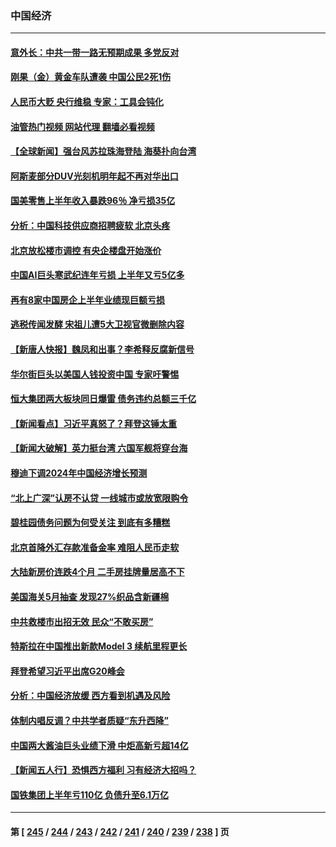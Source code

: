 ### 中国经济
---
#### [意外长：中共一带一路无预期成果 多党反对](../../pages/ncid283/n14065949.md?09030445) 
#### [刚果（金）黄金车队遭袭 中国公民2死1伤](../../pages/ncid283/n14065962.md?09030445) 
#### [人民币大贬 央行维稳 专家：工具会钝化](../../pages/ncid283/n14065820.md?09030445) 
#### [油管热门视频 网站代理 翻墙必看视频](http://138.2.39.72:81/youtube.html?epic-marker?09030445)
#### [【全球新闻】强台风苏拉珠海登陆 海葵扑向台湾](../../pages/ncid283/n14065849.md?09030445) 
#### [阿斯麦部分DUV光刻机明年起不再对华出口](../../pages/ncid283/n14065786.md?09030445) 
#### [国美零售上半年收入暴跌96％  净亏损35亿](../../pages/ncid283/n14065777.md?09030445) 
#### [分析：中国科技供应商招聘疲软 北京头疼](../../pages/ncid283/n14065624.md?09030445) 
#### [北京放松楼市调控 有央企楼盘开始涨价](../../pages/ncid283/n14065605.md?09030445) 
#### [中国AI巨头寒武纪连年亏损 上半年又亏5亿多](../../pages/ncid283/n14065581.md?09030445) 
#### [再有8家中国房企上半年业绩现巨额亏损](../../pages/ncid283/n14065557.md?09030445) 
#### [逃税传闻发酵 宋祖儿遭5大卫视官微删除内容](../../pages/ncid283/n14065521.md?09030445) 
#### [【新唐人快报】魏凤和出事？李希释反腐新信号](../../pages/ncid283/n14065532.md?09030445) 
#### [华尔街巨头以美国人钱投资中国 专家吁警惕](../../pages/ncid283/n14062261.md?09030445) 
#### [恒大集团两大板块同日爆雷 债务违约总额三千亿](../../pages/ncid283/n14065518.md?09030445) 
#### [【新闻看点】习近平真怒了？拜登这锤太重](../../pages/ncid283/n14065489.md?09030445) 
#### [【新闻大破解】英力挺台湾 六国军舰将穿台海](../../pages/ncid283/n14065492.md?09030445) 
#### [穆迪下调2024年中国经济增长预测](../../pages/ncid283/n14065517.md?09030445) 
#### [“北上广深”认房不认贷 一线城市或放宽限购令](../../pages/ncid283/n14065241.md?09030445) 
#### [碧桂园债务问题为何受关注 到底有多糟糕](../../pages/ncid283/n14065468.md?09030445) 
#### [北京首降外汇存款准备金率 难阻人民币走软](../../pages/ncid283/n14065441.md?09030445) 
#### [大陆新房价连跌4个月 二手房挂牌量居高不下](../../pages/ncid283/n14065204.md?09030445) 
#### [美国海关5月抽查 发现27%织品含新疆棉](../../pages/ncid283/n14065431.md?09030445) 
#### [中共救楼市出招无效 民众“不敢买房”](../../pages/ncid283/n14065323.md?09030445) 
#### [特斯拉在中国推出新款Model 3 续航里程更长](../../pages/ncid283/n14065261.md?09030445) 
#### [拜登希望习近平出席G20峰会](../../pages/ncid283/n14065260.md?09030445) 
#### [分析：中国经济放缓 西方看到机遇及风险](../../pages/ncid283/n14065240.md?09030445) 
#### [体制内唱反调？中共学者质疑“东升西降”](../../pages/ncid283/n14064814.md?09030445) 
#### [中国两大酱油巨头业绩下滑 中炬高新亏超14亿](../../pages/ncid283/n14065012.md?09030445) 
#### [【新闻五人行】恐惧西方福利 习有经济大招吗？](../../pages/ncid283/n14064930.md?09030445) 
#### [国铁集团上半年亏110亿 负债升至6.1万亿](../../pages/ncid283/n14064985.md?09030445) 

---
#### 第 [ [245](./245.md?09030445) / [244](./244.md?09030445) / [243](./243.md?09030445) / [242](./242.md?09030445) / [241](./241.md?09030445) / [240](./240.md?09030445) / [239](./239.md?09030445) / [238](./238.md?09030445) ] 页

